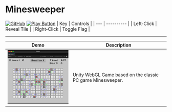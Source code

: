 # **Minesweeper**

[<img src="https://www.svgrepo.com/download/449764/github.svg" alt="GitHub" width="30" height="30">](https://github.com/sunghogo/Minesweeper) [<img src="https://www.svgrepo.com/download/501816/play-game.svg" alt="Play Button" width="30" height="30">](https://sunghogo.github.io/MinesweeperWebGL)
| Key | Controls |
| --- | ---------- |
| Left-Click | Reveal Tile |
| Right-Click | Toggle Flag |

---

| Demo                                                                                                          | Description                                                |
| ------------------------------------------------------------------------------------------------------------- | ---------------------------------------------------------- |
| <img src="https://github.com/sunghogo/Minesweeper/blob/main/DemoReels/Demo.gif" alt="Demo giff" width="300"/> | Unity WebGL Game based on the classic PC game Minesweeper. |

